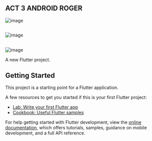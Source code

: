 ## ACT 3 ANDROID ROGER
![image](https://github.com/user-attachments/assets/67903b52-8c1e-4ac6-bd2b-a3b4f0cea3de)
##
![image](https://github.com/user-attachments/assets/b279cd36-5c08-42a0-b58c-f3dd5bb1a642)
##
![image](https://github.com/user-attachments/assets/541b5343-ee39-4f98-90f7-b4ce5dc19d7e)



A new Flutter project.

## Getting Started

This project is a starting point for a Flutter application.

A few resources to get you started if this is your first Flutter project:

- [Lab: Write your first Flutter app](https://docs.flutter.dev/get-started/codelab)
- [Cookbook: Useful Flutter samples](https://docs.flutter.dev/cookbook)

For help getting started with Flutter development, view the
[online documentation](https://docs.flutter.dev/), which offers tutorials,
samples, guidance on mobile development, and a full API reference.
